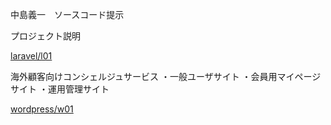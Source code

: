 中島義一　ソースコード提示

プロジェクト説明

[laravel/l01](https://github.com/nakashima0528/nakashima2024/tree/main/laravel/l01)

海外顧客向けコンシェルジュサービス
・一般ユーザサイト
・会員用マイページサイト
・運用管理サイト

[wordpress/w01](https://github.com/nakashima0528/nakashima2024/tree/main/wordpress/w01)
